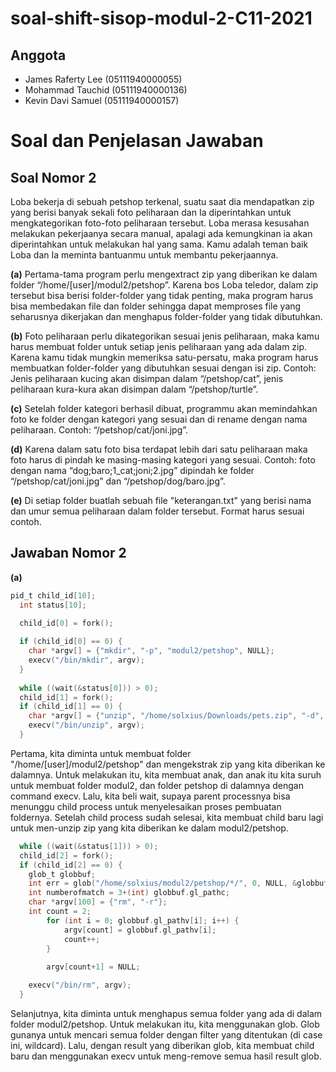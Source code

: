 # soal-shift-sisop-modul-2-C11-2021
## Anggota
* James Raferty Lee 	(05111940000055)
* Mohammad Tauchid		(05111940000136)
* Kevin Davi Samuel		(05111940000157)

# Soal dan Penjelasan Jawaban
## Soal Nomor 2
Loba bekerja di sebuah petshop terkenal, suatu saat dia mendapatkan zip yang berisi banyak sekali foto peliharaan dan Ia diperintahkan untuk mengkategorikan foto-foto peliharaan tersebut. Loba merasa kesusahan melakukan pekerjaanya secara manual, apalagi ada kemungkinan ia akan diperintahkan untuk melakukan hal yang sama. Kamu adalah teman baik Loba dan Ia meminta bantuanmu untuk membantu pekerjaannya.

**(a)** Pertama-tama program perlu mengextract zip yang diberikan ke dalam folder “/home/[user]/modul2/petshop”. Karena bos Loba teledor, dalam zip tersebut bisa berisi folder-folder yang tidak penting, maka program harus bisa membedakan file dan folder sehingga dapat memproses file yang seharusnya dikerjakan dan menghapus folder-folder yang tidak dibutuhkan.

**(b)** Foto peliharaan perlu dikategorikan sesuai jenis peliharaan, maka kamu harus membuat folder untuk setiap jenis peliharaan yang ada dalam zip. Karena kamu tidak mungkin memeriksa satu-persatu, maka program harus membuatkan folder-folder yang dibutuhkan sesuai dengan isi zip.
Contoh: Jenis peliharaan kucing akan disimpan dalam “/petshop/cat”, jenis peliharaan kura-kura akan disimpan dalam “/petshop/turtle”.

**(c)** Setelah folder kategori berhasil dibuat, programmu akan memindahkan foto ke folder dengan kategori yang sesuai dan di rename dengan nama peliharaan.
Contoh: “/petshop/cat/joni.jpg”. 

**(d)** Karena dalam satu foto bisa terdapat lebih dari satu peliharaan maka foto harus di pindah ke masing-masing kategori yang sesuai. Contoh: foto dengan nama “dog;baro;1_cat;joni;2.jpg” dipindah ke folder “/petshop/cat/joni.jpg” dan “/petshop/dog/baro.jpg”.

**(e)** Di setiap folder buatlah sebuah file "keterangan.txt" yang berisi nama dan umur semua peliharaan dalam folder tersebut. Format harus sesuai contoh.

## Jawaban Nomor 2

**(a)** 
```c
pid_t child_id[10];
  int status[10];
  
  child_id[0] = fork();

  if (child_id[0] == 0) {
  	char *argv[] = {"mkdir", "-p", "modul2/petshop", NULL};
	execv("/bin/mkdir", argv);
  }
  
  while ((wait(&status[0])) > 0);
  child_id[1] = fork();
  if (child_id[1] == 0) {
  	char *argv[] = {"unzip", "/home/solxius/Downloads/pets.zip", "-d", "/home/solxius/modul2/petshop/", NULL};
	execv("/bin/unzip", argv);
  }
```
Pertama, kita diminta untuk membuat folder "/home/[user]/modul2/petshop" dan mengekstrak zip yang kita diberikan ke dalamnya. Untuk melakukan itu, kita membuat anak, dan anak itu kita suruh untuk membuat folder modul2, dan folder petshop di dalamnya dengan command execv. Lalu, kita beli wait, supaya parent processnya bisa menunggu child process untuk menyelesaikan proses pembuatan foldernya. Setelah child process sudah selesai, kita membuat child baru lagi untuk men-unzip zip yang kita diberikan ke dalam modul2/petshop.

```c
  while ((wait(&status[1])) > 0);
  child_id[2] = fork();
  if (child_id[2] == 0) {
  	glob_t globbuf;
	int err = glob("/home/solxius/modul2/petshop/*/", 0, NULL, &globbuf);
	int numberofmatch = 3+(int) globbuf.gl_pathc;
	char *argv[100] = {"rm", "-r"};
	int count = 2;
        for (int i = 0; globbuf.gl_pathv[i]; i++) {
            argv[count] = globbuf.gl_pathv[i];
            count++;
        }
        
     	argv[count+1] = NULL;

	execv("/bin/rm", argv);
  }
```
Selanjutnya, kita diminta untuk menghapus semua folder yang ada di dalam folder modul2/petshop. Untuk melakukan itu, kita menggunakan glob. Glob gunanya untuk mencari semua folder dengan filter yang ditentukan (di case ini, wildcard). Lalu, dengan result yang diberikan glob, kita membuat child baru dan menggunakan execv untuk meng-remove semua hasil result glob.

